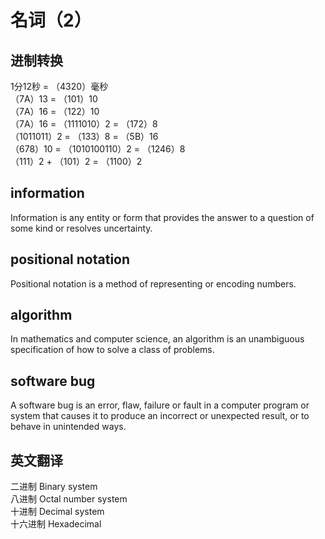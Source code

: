 # 名词（2）
## 进制转换
 1分12秒 = （4320）毫秒  
（7A）13 = （101）10  
（7A）16 = （122）10  
（7A）16 = （1111010）2 = （172）8  
（1011011）2 = （133）8  = （5B）16  
（678）10 = （1010100110）2 = （1246）8  
（111）2 + （101）2 = （1100）2

## information
Information is any entity or form that provides the answer to a question of some kind or resolves uncertainty. 
## positional notation
Positional notation is a method of representing or encoding numbers. 
## algorithm
In mathematics and computer science, an algorithm is an unambiguous specification of how to solve a class of problems. 
## software bug
A software bug is an error, flaw, failure or fault in a computer program or system that causes it to produce an incorrect or unexpected result, or to behave in unintended ways.
## 英文翻译
二进制    Binary system  
八进制    Octal number system  
十进制    Decimal system  
十六进制  Hexadecimal  
